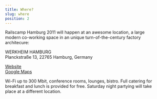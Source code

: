 ```yaml
---
title: Where?
slug: where
position: 2
---
```


Railscamp Hamburg 2011 will happen at an awesome location, a large
modern co-working space in an unique turn-of-the-century factory
architecure:

WERKHEIM HAMBURG  
Planckstraße 13, 22765 Hamburg, Germany

[Website](http://www.werkheim-hamburg.de)  
[Google Maps](http://g.co/maps/cvxsm)

Wi-Fi up to 300 Mbit, conference rooms, lounges, bistro. Full catering
for breakfast and lunch is provided for free. Saturday night partying
will take place at a different location.
